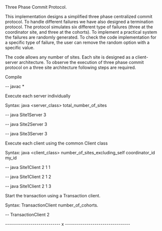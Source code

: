 Three Phase Commit Protocol.

This implementation designs a simplified three phase centralized commit protocol. To handle different failures we have also designed a termination protocol. The protocol simulates six different type of failures (three at the coordinator site, and three at the cohorts). To implement a practical system the failures are randomly generated. To check the code implementation for a specific type of failure, the user can remove the random option with a specific value.

The code allows any number of sites. Each site is designed as a client-server architecture. To observe the execution of three phase commit protocol on a three site architecture following steps are required.


Compile

-- javac *


Execute each server individually

Syntax: java <server_class> total_number_of_sites

-- java Site1Server 3

-- java Site2Server 3

-- java Site3Server 3


Execute each client using the common Client class

Syntax: java <client_class> number_of_sites_excluding_self coordinator_id my_id

-- java Site1Client 2 1 1

-- java Site1Client 2 1 2

-- java Site1Client 2 1 3


Start the transaction using a Transaction client.

Syntax: TransactionClient number_of_cohorts.

-- TransactionClient 2


---------------------------- x ---------------------------------

